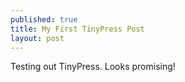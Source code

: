 ```yaml
---
published: true
title: My First TinyPress Post
layout: post
---
```

Testing out TinyPress. Looks promising!